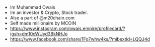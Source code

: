 - Im Muhammad Owais
- Im an investor & Crypto, Stock trader.
- Also a part of @m20chain.com
- Self made millionaire by MCOIN
- https://www.instagram.com/owais.empire/profilecard/?igsh=dm10cWUyd3BkNHJo
- https://www.facebook.com/share/1Fo7whw4ks/?mibextid=LQQJ4d
